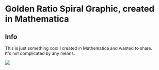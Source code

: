 # Golden Ratio Spiral Graphic, created in Mathematica

## Info 

This is just something cool I created in Mathematica and wanted to share. It's not complicated by any means. 

![](https://github.com/wesleyZero/GoldenRatio_Mathematica_UCSB-ChE/blob/main/Screen%20Recording%202023-04-25%20at%202.43.02%20PM.gif?raw=true)


